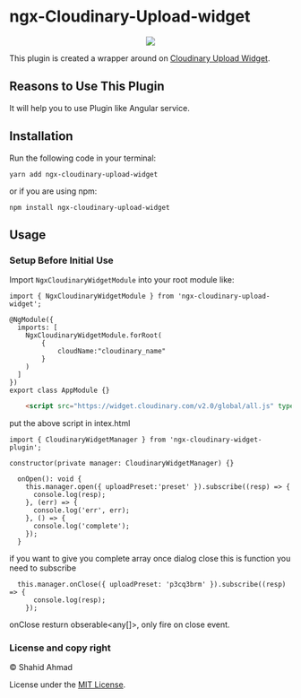 # ngx-Cloudinary-Upload-widget

<p align="center">
  <a href="https://twitter.com/__bangash"><img src="https://img.shields.io/twitter/follow/__bangash.svg?label=Follow"/></a>
</p>

This plugin is created a wrapper around on [Cloudinary Upload Widget](https://cloudinary.com/documentation/upload_widget).

## Reasons to Use This Plugin

It will help you to use Plugin like Angular service.

## Installation

Run the following code in your terminal:

```
yarn add ngx-cloudinary-upload-widget
```

or if you are using npm:

```
npm install ngx-cloudinary-upload-widget
```

## Usage

### Setup Before Initial Use

Import `NgxCloudinaryWidgetModule` into your root module like:

```TS
import { NgxCloudinaryWidgetModule } from 'ngx-cloudinary-upload-widget';

@NgModule({
  imports: [
    NgxCloudinaryWidgetModule.forRoot(
        {
            cloudName:"cloudinary_name"
        }
    )
  ]
})
export class AppModule {}
```

```HTML
    <script src="https://widget.cloudinary.com/v2.0/global/all.js" type="text/javascript"></script>
```

put the above script in intex.html

```TS
import { CloudinaryWidgetManager } from 'ngx-cloudinary-widget-plugin';

constructor(private manager: CloudinaryWidgetManager) {}

  onOpen(): void {
    this.manager.open({ uploadPreset:'preset' }).subscribe((resp) => {
      console.log(resp);
    }, (err) => {
      console.log('err', err);
    }, () => {
      console.log('complete');
    });
  }
```

if you want to give you complete array once dialog close this is function you need to subscribe

```TS
  this.manager.onClose({ uploadPreset: 'p3cq3brm' }).subscribe((resp) => {
      console.log(resp);
    });
```

onClose resturn obserable<any[]>, only fire on close event.

### License and copy right

&copy; Shahid Ahmad

License under the [MIT License](LICENSE).
